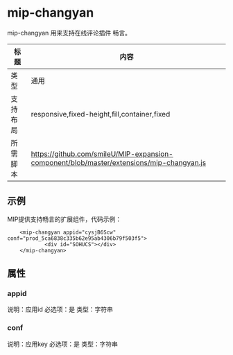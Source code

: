 # mip-changyan

mip-changyan 用来支持在线评论插件 畅言。

标题|内容
----|----
类型|通用
支持布局|responsive,fixed-height,fill,container,fixed
所需脚本|https://github.com/smileU/MIP-expansion-component/blob/master/extensions/mip-changyan.js

## 示例

MIP提供支持畅言的扩展组件，代码示例：

```
	<mip-changyan appid="cysjB6Scw" conf="prod_5ca6838c335b62e95ab4306b79f503f5">
			<div id="SOHUCS"></div>
	</mip-changyan>
```

## 属性

### appid

说明：应用id
必选项：是
类型：字符串

### conf

说明：应用key
必选项：是
类型：字符串
